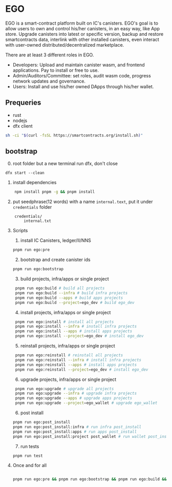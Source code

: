 # EGO

EGO is a smart-contract platform built on IC's canisters. EGO's goal is to allow users to own and control his/her canisters, in an easy way, like App store. Upgrade canisters into latest or specific version, backup and restore smartcontracts data, interlink with other installed canisters, even interact with user-owned distributed/decentralized marketplace.

There are at least 3 different roles in EGO.

- Developers: Upload and maintain canister wasm, and frontend applications. Pay to install or free to use.
- Admin/Auditors/Committee: set roles, audit wasm code, progress network updates and governance.
- Users: Install and use his/her owned DApps through his/her wallet.

## Prequeries

- rust
- nodejs
- dfx client

```bash
sh -ci "$(curl -fsSL https://smartcontracts.org/install.sh)"
```

## bootstrap

0. root folder but a new terminal run dfx, don't close

```
dfx start --clean
```

1. install dependencies

```bash
    npm install pnpm -g && pnpm install
```

2. put seedphrase(12 words) with a name `internal.text`, put it under `credentials` folder

```tree
    credentials/
        internal.txt
```

3. Scripts

   1. install IC Canisters, ledger/II/NNS

   ```bash
   pnpm run ego:pre
   ```

   2. bootstrap and create canister ids

   ```bash
   pnpm run ego:bootstrap
   ```

   3. build projects, infra/apps or single project

   ```bash
    pnpm run ego:build # build all projects
    pnpm run ego:build --infra # build infra projects
    pnpm run ego:build --apps # build apps projects
    pnpm run ego:build --project=ego_dev # build ego_dev
   ```

   4. install projects, infra/apps or single project

   ```bash
    pnpm run ego:install # install all projects
    pnpm run ego:install --infra # install infra projects
    pnpm run ego:install --apps # install apps projects
    pnpm run ego:install --project=ego_dev # install ego_dev
   ```

   5. reinstall projects, infra/apps or single project

   ```bash
    pnpm run ego:reinstall # reinstall all projects
    pnpm run ego:reinstall --infra # install infra projects
    pnpm run ego:reinstall --apps # install apps projects
    pnpm run ego:reinstall --project=ego_dev # install ego_dev
   ```

   6. upgrade projects, infra/apps or single project

   ```bash
    pnpm run ego:upgrade # upgrade all projects
    pnpm run ego:upgrade --infra # upgrade infra projects
    pnpm run ego:upgrade --apps # upgrade apps projects
    pnpm run ego:upgrade --project=ego_wallet # upgrade ego_wallet
   ```

   6. post install

   ```bash
   pnpm run ego:post_install
   pnpm run ego:post_install:infra # run infra post_install
   pnpm run ego:post_install:apps # run apps post_install
   pnpm run ego:post_install:project post_wallet # run wallet post_install, please use `post_` prefix to project
   ```

   7. run tests

   ```bash
   pnpm run test
   ```

4. Once and for all

   ```bash

   pnpm run ego:pre && pnpm run ego:bootstrap && pnpm run ego:build && pnpm run ego:install && pnpm run ego:post_install
   ```
